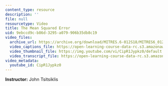 ```yaml
---
content_type: resource
description: ''
file: null
resourcetype: Video
title: The Mean Squared Error
uid: 9ebccd9c-b86d-3295-a079-906b35db8c19
video_files:
  archive_url: https://archive.org/download/MITRES.6-012S18/MITRES6_012S18_L15-05_300k.mp4
  video_captions_file: https://open-learning-course-data-rc.s3.amazonaws.com/res-6-012-introduction-to-probability-spring-2018/786bc1173c80538fbfd531d4d5dd234c_CipR1Jypkz0.vtt
  video_thumbnail_file: https://img.youtube.com/vi/CipR1Jypkz0/default.jpg
  video_transcript_file: https://open-learning-course-data-rc.s3.amazonaws.com/res-6-012-introduction-to-probability-spring-2018/d800b7b51f6a0ca67772c24b6fda51e7_CipR1Jypkz0.pdf
video_metadata:
  youtube_id: CipR1Jypkz0
---
```


**Instructor:** John Tsitsiklis